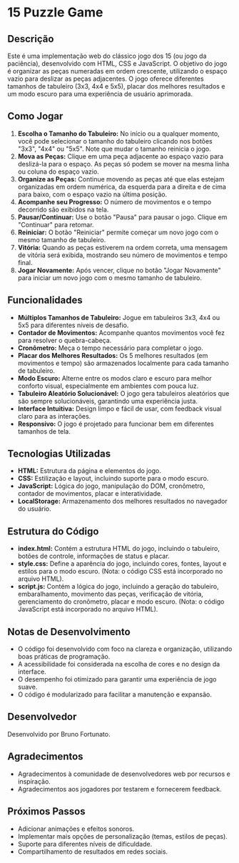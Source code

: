 # 15 Puzzle Game

## Descrição

Este é uma implementação web do clássico jogo dos 15 (ou jogo da paciência), desenvolvido com HTML, CSS e JavaScript. O objetivo do jogo é organizar as peças numeradas em ordem crescente, utilizando o espaço vazio para deslizar as peças adjacentes.  O jogo oferece diferentes tamanhos de tabuleiro (3x3, 4x4 e 5x5), placar dos melhores resultados e um modo escuro para uma experiência de usuário aprimorada.

## Como Jogar

1.  **Escolha o Tamanho do Tabuleiro:** No início ou a qualquer momento, você pode selecionar o tamanho do tabuleiro clicando nos botões "3x3", "4x4" ou "5x5".  Note que mudar o tamanho reinicia o jogo.
2.  **Mova as Peças:** Clique em uma peça adjacente ao espaço vazio para deslizá-la para o espaço. As peças só podem se mover na mesma linha ou coluna do espaço vazio.
3.  **Organize as Peças:** Continue movendo as peças até que elas estejam organizadas em ordem numérica, da esquerda para a direita e de cima para baixo, com o espaço vazio na última posição.
4.  **Acompanhe seu Progresso:** O número de movimentos e o tempo decorrido são exibidos na tela.
5.  **Pausar/Continuar:** Use o botão "Pausa" para pausar o jogo.  Clique em "Continuar" para retomar.
6.  **Reiniciar:** O botão "Reiniciar" permite começar um novo jogo com o mesmo tamanho de tabuleiro.
7.  **Vitória:** Quando as peças estiverem na ordem correta, uma mensagem de vitória será exibida, mostrando seu número de movimentos e tempo final.
8.  **Jogar Novamente:** Após vencer, clique no botão "Jogar Novamente" para iniciar um novo jogo com o mesmo tamanho de tabuleiro.

## Funcionalidades

* **Múltiplos Tamanhos de Tabuleiro:** Jogue em tabuleiros 3x3, 4x4 ou 5x5 para diferentes níveis de desafio.
* **Contador de Movimentos:** Acompanhe quantos movimentos você fez para resolver o quebra-cabeça.
* **Cronômetro:** Meça o tempo necessário para completar o jogo.
* **Placar dos Melhores Resultados:** Os 5 melhores resultados (em movimentos e tempo) são armazenados localmente para cada tamanho de tabuleiro.
* **Modo Escuro:** Alterne entre os modos claro e escuro para melhor conforto visual, especialmente em ambientes com pouca luz.
* **Tabuleiro Aleatório Solucionável:** O jogo gera tabuleiros aleatórios que são sempre solucionáveis, garantindo uma experiência justa.
* **Interface Intuitiva:** Design limpo e fácil de usar, com feedback visual claro para as interações.
* **Responsivo:** O jogo é projetado para funcionar bem em diferentes tamanhos de tela.

## Tecnologias Utilizadas

* **HTML:** Estrutura da página e elementos do jogo.
* **CSS:** Estilização e layout, incluindo suporte para o modo escuro.
* **JavaScript:** Lógica do jogo, manipulação do DOM, cronômetro, contador de movimentos, placar e interatividade.
* **LocalStorage:** Armazenamento dos melhores resultados no navegador do usuário.

## Estrutura do Código

* **index.html:** Contém a estrutura HTML do jogo, incluindo o tabuleiro, botões de controle, informações de status e placar.
* **style.css:** Define a aparência do jogo, incluindo cores, fontes, layout e estilos para o modo escuro. (Nota: o código CSS está incorporado no arquivo HTML).
* **script.js:** Contém a lógica do jogo, incluindo a geração do tabuleiro, embaralhamento, movimento das peças, verificação de vitória, gerenciamento do cronômetro, placar e modo escuro. (Nota: o código JavaScript está incorporado no arquivo HTML).

##  Notas de Desenvolvimento

* O código foi desenvolvido com foco na clareza e organização, utilizando boas práticas de programação.
* A acessibilidade foi considerada na escolha de cores e no design da interface.
* O desempenho foi otimizado para garantir uma experiência de jogo suave.
* O código é modularizado para facilitar a manutenção e expansão.

## Desenvolvedor

Desenvolvido por Bruno Fortunato.

##  Agradecimentos

* Agradecimentos à comunidade de desenvolvedores web por recursos e inspiração.
* Agradecimentos aos jogadores por testarem e fornecerem feedback.

##  Próximos Passos

* Adicionar animações e efeitos sonoros.
* Implementar mais opções de personalização (temas, estilos de peças).
* Suporte para diferentes níveis de dificuldade.
* Compartilhamento de resultados em redes sociais.
